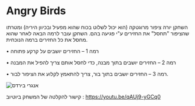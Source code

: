 # Angry Birds

השחקן יורה ציפור מרוגטקה (הוא יכול לשלוט בכוח שהוא מפעיל ובכיוון היריה) ומטרתו שהציפור "תחסל" את
החזירים ע"י פגיעה בהם. השחקן עובר לרמה הבאה לאחר שהוא מחסל את כל החזירים ברמה הנוכחית.

• רמה 1 – החזירים יושבים על קרקע פתוחה

• רמה 2 – החזירים יושבים בתוך מבנה, כדי לחסל אותם צריך להפיל את המבנה

• רמה 3 – החזירים יושבים בתוך בור, צריך להתאמץ לקלוע את הציפור לבור.

![אנגרי בירדס](https://user-images.githubusercontent.com/73184238/234129004-6b116aaa-2431-4d50-8abc-c12baa4f4d58.PNG)

קישור להקלטה של המשחק ביוטיוב : https://youtu.be/qAUj9-yGCq0

